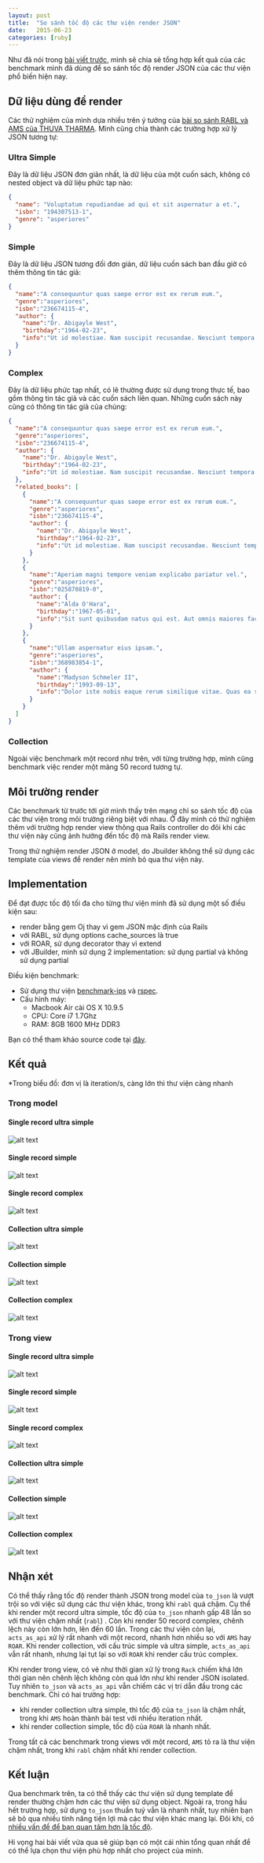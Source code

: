 ```yaml
---
layout: post
title:  "So sánh tốc độ các thư viện render JSON"
date:   2015-06-23
categories: [ruby]
---
```


Như đã nói trong [bài viết trước](http://kipalog.com/posts/Render-JSON--thu-vien-nao-moi-tot), mình sẽ chia sẻ tổng hợp kết quả của các benchmark mình đã dùng để so sánh tốc độ render JSON của các thư viện phổ biến hiện nay.

## Dữ liệu dùng để render

Các thử nghiệm của mình dựa nhiều trên ý tưởng của [bài so sánh RABL và AMS của THUVA THARMA](http://techblog.thescore.com/benchmarking-json-generation-in-ruby/). Mình cũng chia thành các trường hợp xử lý JSON tương tự:

### Ultra Simple

Đây là dữ liệu JSON đơn giản nhất, là dữ liệu của một cuốn sách, không có nested object và dữ liệu phức tạp nào:

```json
{
  "name": "Voluptatum repudiandae ad qui et sit aspernatur a et.",
  "isbn": "194307513-1",
  "genre": "asperiores"
}
```

### Simple

Đây là dữ liệu JSON tương đối đơn giản, dữ liệu cuốn sách ban đầu giờ có thêm thông tin tác giả:

```json
{
  "name":"A consequuntur quas saepe error est ex rerum eum.",
  "genre":"asperiores",
  "isbn":"236674115-4",
  "author": {
    "name":"Dr. Abigayle West",
    "birthday":"1964-02-23",
    "info":"Ut id molestiae. Nam suscipit recusandae. Nesciunt tempora numquam illum rerum debitis."
  }
}
```

### Complex

Đây là dữ liệu phức tạp nhất, có lẽ thường được sử dụng trong thực tế, bao gồm thông tin tác giả và các cuốn sách liên quan. Những cuốn sách này cũng có thông tin tác giả của chúng:

```json
{
  "name":"A consequuntur quas saepe error est ex rerum eum.",
  "genre":"asperiores",
  "isbn":"236674115-4",
  "author": {
    "name":"Dr. Abigayle West",
    "birthday":"1964-02-23",
    "info":"Ut id molestiae. Nam suscipit recusandae. Nesciunt tempora numquam illum rerum debitis."
  },
  "related_books": [
    {
      "name":"A consequuntur quas saepe error est ex rerum eum.",
      "genre":"asperiores",
      "isbn":"236674115-4",
      "author": { 
        "name":"Dr. Abigayle West",
        "birthday":"1964-02-23",
        "info":"Ut id molestiae. Nam suscipit recusandae. Nesciunt tempora numquam illum rerum debitis."
      }
    },
    {
      "name":"Aperiam magni tempore veniam explicabo pariatur vel.",
      "genre":"asperiores",
      "isbn":"025870819-0",
      "author": {
        "name":"Alda O'Hara",
        "birthday":"1967-05-01",
        "info":"Sit sunt quibusdam natus qui est. Aut omnis maiores facilis est quibusdam. Cumque voluptatem sed qui consequatur autem."
      }
    },
    {
      "name":"Ullam aspernatur eius ipsam.",
      "genre":"asperiores",
      "isbn":"368983854-1",
      "author": {
        "name":"Madyson Schmeler II",
        "birthday":"1993-09-13",
        "info":"Dolor iste nobis eaque rerum similique vitae. Quas ea sed qui quos numquam. Quia dicta et et est hic ad."
      }
    }
  ]
}
```

### Collection

Ngoài việc benchmark một record như trên, với từng trường hợp, mình cũng benchmark việc render một mảng 50 record tương tự.

## Môi trường render

Các benchmark từ trước tới giờ mình thấy trên mạng chỉ so sánh tốc độ của các thư viện trong môi trường riêng biệt với nhau. Ở đây mình có thử nghiệm thêm với trường hợp render view thông qua Rails controller do đôi khi các thư viện này cũng ảnh hưởng đến tốc độ mà Rails render view.

Trong thử nghiệm render JSON ở model, do Jbuilder không thể sử dụng các template của views để render nên mình bỏ qua thư viện này.

## Implementation

Để đạt được tốc độ tối đa cho từng thư viện mình đã sử dụng một số điều kiện sau:
- render bằng gem Oj thay vì gem JSON mặc định của Rails
- với RABL, sử dụng options cache_sources là true
- với ROAR, sử dụng decorator thay vì extend
- với JBuilder, mình sử dụng 2 implementation: sử dụng partial và không sử dụng partial

Điều kiện benchmark:

- Sử dụng thư viện [benchmark-ips](https://github.com/evanphx/benchmark-ips) và [rspec](https://github.com/rspec/rspec).
- Cấu hình máy:
  + Macbook Air cài OS X 10.9.5
  + CPU: Core i7 1.7Ghz
  + RAM: 8GB 1600 MHz DDR3

Bạn có thể tham khảo source code tại [đây](https://github.com/hieuk09/benchmark_json_renderer).

## Kết quả

*Trong biểu đồ: đơn vị là iteration/s, càng lớn thì thư viện càng nhanh

### Trong model

#### Single record ultra simple

![alt text](https://s3-ap-southeast-1.amazonaws.com/kipalog.com/single_record_ultra_simple.png_2x2unpujlt)

#### Single record simple

![alt text](https://s3-ap-southeast-1.amazonaws.com/kipalog.com/single_record_simple.png_xs2wlp1fzw)

#### Single record complex

![alt text](https://s3-ap-southeast-1.amazonaws.com/kipalog.com/single_record_complex.png_oaatqk3y3d)

#### Collection ultra simple

![alt text](https://s3-ap-southeast-1.amazonaws.com/kipalog.com/collection_ultra_simple.png_srb5sn8qow)

#### Collection simple

![alt text](https://s3-ap-southeast-1.amazonaws.com/kipalog.com/collection_simple.png_86x89kaulw)

#### Collection complex

![alt text](https://s3-ap-southeast-1.amazonaws.com/kipalog.com/collection_complex.png_sg3ol8cp0i)

### Trong view

#### Single record ultra simple

![alt text](https://s3-ap-southeast-1.amazonaws.com/kipalog.com/view_single_record_ultra_simple.png_5xcjza1fi)

#### Single record simple

![alt text](https://s3-ap-southeast-1.amazonaws.com/kipalog.com/view_single_record_simple.png_qo98iqwf3d)

#### Single record complex

![alt text](https://s3-ap-southeast-1.amazonaws.com/kipalog.com/view_single_record_complex.png_qjfizhlv2n)

#### Collection ultra simple

![alt text](https://s3-ap-southeast-1.amazonaws.com/kipalog.com/view_collection_ultra_simple.png_ded83mqkh6)

#### Collection simple

![alt text](https://s3-ap-southeast-1.amazonaws.com/kipalog.com/view_collection_simple.png_42x4573ur7)

#### Collection complex

![alt text](https://s3-ap-southeast-1.amazonaws.com/kipalog.com/view_collection_complex.png_s8drp0835v)

## Nhận xét

Có thể thấy rằng tốc độ render thành JSON trong model của `to_json` là vượt trội so với việc sử dụng các thư viện khác, trong khi `rabl` quá chậm. Cụ thể khi render một record ultra simple, tốc độ của `to_json` nhanh gấp 48 lần so với thư viện chậm nhất (`rabl`) . Còn khi render 50 record complex, chênh lệch này còn lớn hơn, lên đến 60 lần.  Trong các thư viện còn lại, `acts_as_api` xử lý rất nhanh với một record, nhanh hơn nhiều so với `AMS` hay `ROAR`. Khi render collection, với cấu trúc simple và ultra simple, `acts_as_api` vẫn rất nhanh, nhưng lại tụt lại so với `ROAR` khi render cấu trúc complex.

Khi render trong view, có vẻ như thời gian xử lý trong `Rack` chiếm khá lớn thời gian nên chênh lệch không còn quá lớn như khi render JSON isolated. Tuy nhiên `to_json` và `acts_as_api` vẫn chiếm các vị trí dẫn đầu trong các benchmark. Chỉ có hai trường hợp:
- khi render collection ultra simple, thì tốc độ của `to_json` là chậm nhất, trong khi `AMS` hoàn thành bài test với nhiều iteration nhất. 
- khi render collection simple, tốc độ của `ROAR` là nhanh nhất.

Trong tất cả các benchmark trong views với một record, `AMS` tỏ ra là thư viện chậm nhất, trong khi `rabl` chậm nhất khi render collection.

## Kết luận

Qua benchmark trên, ta có thể thấy các thư viện sử dụng template để render thường chậm hơn các thư viện sử dụng object. Ngoài ra, trong hầu hết trường hợp, sử dụng `to_json` thuần tuý vẫn là nhanh nhất, tuy nhiên bạn sẽ bỏ qua nhiều tính năng tiện lợi mà các thư viện khác mang lại. Đôi khi, có [nhiều vấn đề để bạn quan tâm hơn là tốc độ](http://kipalog.com/posts/Render-JSON--thu-vien-nao-moi-tot). 

Hi vọng hai bài viết vừa qua sẽ giúp bạn có một cái nhìn tổng quan nhất để có thể lựa chọn thư viện phù hợp nhất cho project của mình.